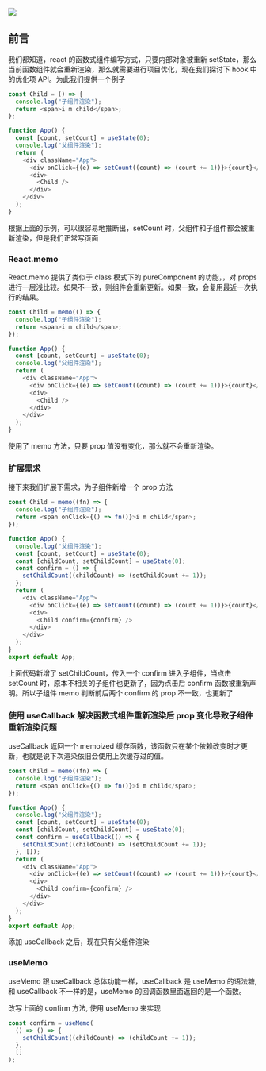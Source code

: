 ![](https://www.xiesmallxie.cn/20220401163612.jpeg)

## 前言

我们都知道，react 的函数式组件编写方式，只要内部对象被重新 setState，那么当前函数组件就会重新渲染，那么就需要进行项目优化，现在我们探讨下 hook 中的优化项 API。为此我们提供一个例子

```ts
const Child = () => {
  console.log("子组件渲染");
  return <span>i m child</span>;
};

function App() {
  const [count, setCount] = useState(0);
  console.log("父组件渲染");
  return (
    <div className="App">
      <div onClick={(e) => setCount((count) => (count += 1))}>{count}</div>
      <div>
        <Child />
      </div>
    </div>
  );
}
```

根据上面的示例，可以很容易地推断出，setCount 时，父组件和子组件都会被重新渲染，但是我们正常写页面

### React.memo

React.memo 提供了类似于 class 模式下的 pureComponent 的功能，，对 props 进行一层浅比较。如果不一致，则组件会重新更新。如果一致，会复用最近一次执行的结果。

```ts
const Child = memo(() => {
  console.log("子组件渲染");
  return <span>i m child</span>;
});

function App() {
  const [count, setCount] = useState(0);
  console.log("父组件渲染");
  return (
    <div className="App">
      <div onClick={(e) => setCount((count) => (count += 1))}>{count}</div>
      <div>
        <Child />
      </div>
    </div>
  );
}
```

使用了 memo 方法，只要 prop 值没有变化，那么就不会重新渲染。

### 扩展需求

接下来我们扩展下需求，为子组件新增一个 prop 方法

```ts
const Child = memo((fn) => {
  console.log("子组件渲染");
  return <span onClick={() => fn()}>i m child</span>;
});

function App() {
  console.log("父组件渲染");
  const [count, setCount] = useState(0);
  const [childCount, setChildCount] = useState(0);
  const confirm = () => {
    setChildCount((childCount) => (setChildCount += 1));
  };
  return (
    <div className="App">
      <div onClick={(e) => setCount((count) => (count += 1))}>{count}</div>
      <div>
        <Child confirm={confirm} />
      </div>
    </div>
  );
}
export default App;
```

上面代码新增了 setChildCount，传入一个 confirm 进入子组件，当点击 setCount 时，原本不相关的子组件也更新了，因为点击后 confirm 函数被重新声明。所以子组件 memo 判断前后两个 confirm 的 prop 不一致，也更新了

### 使用 useCallback 解决函数式组件重新渲染后 prop 变化导致子组件重新渲染问题

useCallback 返回一个 memoized 缓存函数，该函数只在某个依赖改变时才更新，也就是说下次渲染依旧会使用上次缓存过的值。

```ts
const Child = memo((fn) => {
  console.log("子组件渲染");
  return <span onClick={() => fn()}>i m child</span>;
});

function App() {
  console.log("父组件渲染");
  const [count, setCount] = useState(0);
  const [childCount, setChildCount] = useState(0);
  const confirm = useCallback(() => {
    setChildCount((childCount) => (setChildCount += 1));
  }, []);
  return (
    <div className="App">
      <div onClick={(e) => setCount((count) => (count += 1))}>{count}</div>
      <div>
        <Child confirm={confirm} />
      </div>
    </div>
  );
}
export default App;
```

添加 useCallback 之后，现在只有父组件渲染

### useMemo

useMemo 跟 useCallback 总体功能一样，useCallback 是 useMemo 的语法糖,和 useCallback 不一样的是，useMemo 的回调函数里面返回的是一个函数。

改写上面的 confirm 方法, 使用 useMemo 来实现

```ts
const confirm = useMemo(
  () => () => {
    setChildCount((childCount) => (childCount += 1));
  },
  []
);
```
